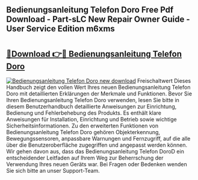 ## Bedienungsanleitung Telefon Doro Free Pdf Download - Part-sLC New Repair Owner Guide - User Service Edition m6xms

# <h2><a href="http://df5d9wa.blite.top/?on=Bedienungsanleitung+Telefon+Doro">🔗Download 👉🔴 Bedienungsanleitung Telefon Doro</a></h2>

[![Bedienungsanleitung Telefon Doro new download](https://i.imgur.com/lujVjoI.png)](http://df5d9wa.blite.top/?on=Bedienungsanleitung+Telefon+Doro)
Freischaltwert Dieses Handbuch zeigt den vollen Wert Ihres neuen Bedienungsanleitung Telefon Doro mit detaillierten Erklärungen der Merkmale und Funktionen. Bevor Sie Ihren Bedienungsanleitung Telefon Doro verwenden, lesen Sie bitte in diesem Benutzerhandbuch detaillierte Anweisungen zur Einrichtung, Bedienung und Fehlerbehebung des Produkts. Es enthält klare Anweisungen für Installation, Einrichtung und Betrieb sowie wichtige Sicherheitsinformationen. Zu den erweiterten Funktionen von Bedienungsanleitung Telefon Doro gehören Objekterkennung, Bewegungssensoren, anpassbare Warnungen und Fernzugriff, auf die alle über die Benutzeroberfläche zugegriffen und angepasst werden können. Wir gehen davon aus, dass das Bedienungsanleitung Telefon DoroD ein entscheidender Leitfaden auf Ihrem Weg zur Beherrschung der Verwendung Ihres neuen Geräts war. Bei Fragen oder Bedenken wenden Sie sich bitte an unser Support-Team.
